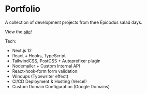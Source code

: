 # Portfolio

A collection of development projects from thee Epicodus salad days. 

View the [site](https://www.corynordenbrock.com/)!

Tech:
- Next.js 12
- React + Hooks, TypeScript
- TailwindCSS, PostCSS + Autoprefixer plugin
- Nodemailer + Custom Internal API
- React-hook-form form validation
- Windups (Typewriter effect)
- CI/CD Deployment & Hosting (Vercel)
- Custom Domain Configuration (Google Domains)
